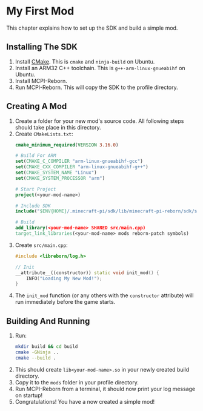 # My First Mod
This chapter explains how to set up the SDK and build a simple mod.

## Installing The SDK
1. Install [CMake](https://cmake.org/). This is `cmake` and `ninja-build` on Ubuntu.
2. Install an ARM32 C++ toolchain. This is `g++-arm-linux-gnueabihf` on Ubuntu.
3. Install MCPI-Reborn.
4. Run MCPI-Reborn. This will copy the SDK to the profile directory.

## Creating A Mod
1. Create a folder for your new mod's source code. All following steps should take place in this directory.
2. Create `CMakeLists.txt`:
   ```cmake
   cmake_minimum_required(VERSION 3.16.0)

   # Build For ARM
   set(CMAKE_C_COMPILER "arm-linux-gnueabihf-gcc")
   set(CMAKE_CXX_COMPILER "arm-linux-gnueabihf-g++")
   set(CMAKE_SYSTEM_NAME "Linux")
   set(CMAKE_SYSTEM_PROCESSOR "arm")

   # Start Project
   project(<your-mod-name>)

   # Include SDK
   include("$ENV{HOME}/.minecraft-pi/sdk/lib/minecraft-pi-reborn/sdk/sdk.cmake")

   # Build
   add_library(<your-mod-name> SHARED src/main.cpp)
   target_link_libraries(<your-mod-name> mods reborn-patch symbols)
   ```
3. Create `src/main.cpp`:
   ```c++
   #include <libreborn/log.h>

   // Init
   __attribute__((constructor)) static void init_mod() {
       INFO("Loading My New Mod!");
   }
   ```
4. The `init_mod` function (or any others with the `constructor` attribute) will run immediately before the game starts.

## Building And Running
1. Run:
   ```sh
   mkdir build && cd build
   cmake -GNinja ..
   cmake --build .
   ```
2. This should create `lib<your-mod-name>.so` in your newly created build directory.
3. Copy it to the `mods` folder in your profile directory.
4. Run MCPI-Reborn from a terminal, it should now print your log message on startup!
5. Congratulations! You have a now created a simple mod!